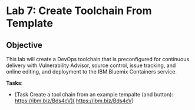 # Lab 7: Create Toolchain From Template

## Objective
This lab will create a DevOps toolchain that is preconfigured for continuous delivery with Vulnerability Advisor, source control, issue tracking, and online editing, and deployment to the IBM Bluemix Containers service.

**Tasks**:
- [Task Create a tool chain from an example tempalte (and button): https://ibm.biz/Bds4cV]( https://ibm.biz/Bds4cV)
